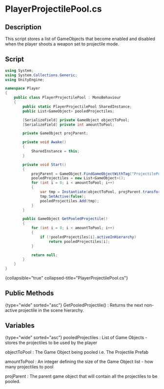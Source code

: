 # PlayerProjectilePool.cs


## Description
This script stores a list of GameObjects that become enabled and disabled when the player shoots a weapon set
to projectile mode. 

## Script
```C#
using System;
using System.Collections.Generic;
using UnityEngine;

namespace Player
{
    public class PlayerProjectilePool : MonoBehaviour
    {
        public static PlayerProjectilePool SharedInstance;
        public List<GameObject> pooledProjectiles;

        [SerializeField] private GameObject objectToPool;
        [SerializeField] private int amountToPool;

        private GameObject projParent;

        private void Awake()
        {
            SharedInstance = this;
        }

        private void Start()
        {
            projParent = GameObject.FindGameObjectWithTag("ProjectilePool");
            pooledProjectiles = new List<GameObject>();
            for (int i = 0; i < amountToPool; i++)
            {
                var tmp = Instantiate(objectToPool, projParent.transform);
                tmp.SetActive(false);
                pooledProjectiles.Add(tmp);
            }
        }

        public GameObject GetPooledProjectile()
        {
            for (int i = 0; i < amountToPool; i++)
            {
                if (!pooledProjectiles[i].activeInHierarchy)
                    return pooledProjectiles[i];
            }

            return null;
        }
    }
}
```
{collapsible="true" collapsed-title="PlayerProjectilePool.cs"}

## Public Methods

{type="wide" sorted="asc"}
GetPooledProjectile()
: Returns the next non-active projectile in the scene hierarchy.

## Variables

{type="wide" sorted="asc"}
pooledProjectiles
: List of Game Objects - stores the projectiles to be used by the player

objectToPool
: The Game Object being pooled i.e. The Projectile Prefab

amountToPool
: An integer defining the size of the Game Object list - how many projectiles to pool

projParent
: The parent game object that will contain all the projectiles to be pooled.